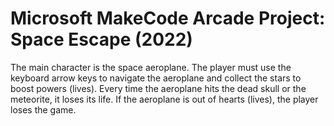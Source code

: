 # Microsoft MakeCode Arcade Project: Space Escape (2022)
The main character is the space aeroplane. The player must use the keyboard arrow keys to navigate the aeroplane and collect the stars to boost powers (lives). Every time the aeroplane hits the dead skull or the meteorite, it loses its life. If the aeroplane is out of hearts (lives), the player loses the game.
